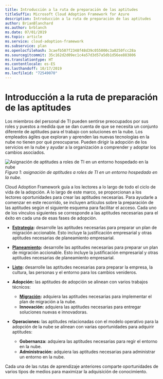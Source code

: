 ```yaml
---
title: Introducción a la ruta de preparación de las aptitudes
titleSuffix: Microsoft Cloud Adoption Framework for Azure
description: Introducción a la ruta de preparación de las aptitudes
author: BrianBlanchard
ms.author: brblanch
ms.date: 07/01/2019
ms.topic: article
ms.service: cloud-adoption-framework
ms.subservice: plan
ms.openlocfilehash: 3caefb507f2348f48d39c055000c3a0250fcc28a
ms.sourcegitcommit: 35c162d2d09ec1c4a57d3d57a5db1d56ee883806
ms.translationtype: HT
ms.contentlocale: es-ES
ms.lasthandoff: 10/17/2019
ms.locfileid: "72549070"
---
```

# <a name="getting-started-on-a-skills-readiness-path"></a>Introducción a la ruta de preparación de las aptitudes

Los miembros del personal de TI pueden sentirse preocupados por sus roles y puestos a medida que se dan cuenta de que se necesita un conjunto diferente de aptitudes para el trabajo con soluciones en la nube. Los empleados ágiles que exploran y aprenden las nuevas tecnologías en la nube no tienen por qué preocuparse. Pueden dirigir la adopción de los servicios en la nube y ayudar a la organización a comprender y adoptar los cambios asociados.

![Asignación de aptitudes a roles de TI en un entorno hospedado en la nube](../_images/skills-guidance.png)
*Figura 1: asignación de aptitudes a roles de TI en un entorno hospedado en la nube.*

Cloud Adoption Framework guía a los lectores a lo largo de todo el ciclo de vida de la adopción. A lo largo de este marco, se proporcionan a los lectores oportunidades para crear las aptitudes necesarias. Para ayudarle a comenzar en este recorrido, se incluyen artículos sobre la preparación de las aptitudes según el siguiente esquema para facilitar el acceso. Cada uno de los vínculos siguientes se corresponde a las aptitudes necesarias para el éxito en cada una de esas fases de adopción.

- **[Estrategia](../strategy/suggested-skills.md):** desarrolle las aptitudes necesarias para preparar un plan de migración accionable. Esto incluye la justificación empresarial y otras aptitudes necesarias de planeamiento empresarial.
- **[Planeamiento](./suggested-skills.md):** desarrolle las aptitudes necesarias para preparar un plan de migración accionable. Esto incluye la justificación empresarial y otras aptitudes necesarias de planeamiento empresarial.
- **[Listo](../ready/suggested-skills.md):** desarrolle las aptitudes necesarias para preparar la empresa, la cultura, las personas y el entorno para los cambios venideros.

- **Adopción:** las aptitudes de adopción se alinean con varios trabajos técnicos:
  - **[Migración](../migrate/expanded-scope/suggested-skills.md):** adquiera las aptitudes necesarias para implementar el plan de migración a la nube.
  - **Innovación:** adquiera las aptitudes necesarias para entregar soluciones nuevas e innovadoras.

- **Operaciones:** las aptitudes relacionadas con el modelo operativo para la adopción de la nube se alinean con varias oportunidades para adquirir aptitudes:
  - **Gobernanza:** adquiera las aptitudes necesarias para regir el entorno en la nube.
  - **Administración:** adquiera las aptitudes necesarias para administrar un entorno en la nube.

Cada una de las rutas de aprendizaje anteriores comparte oportunidades de varios tipos de medios para maximizar la adquisición de conocimiento.
